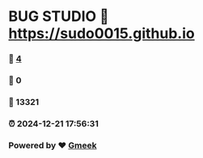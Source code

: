 # BUG STUDIO :link: https://sudo0015.github.io 
### :page_facing_up: [4](https://sudo0015.github.io/tag.html) 
### :speech_balloon: 0 
### :hibiscus: 13321 
### :alarm_clock: 2024-12-21 17:56:31 
### Powered by :heart: [Gmeek](https://github.com/Meekdai/Gmeek)
